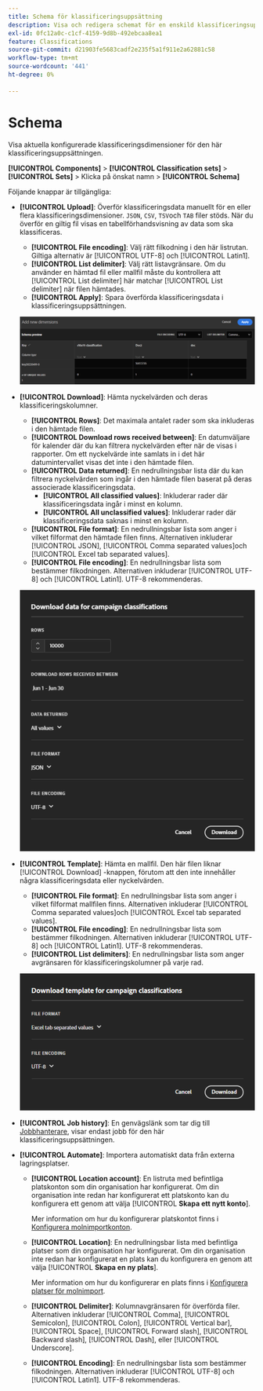 ```yaml
---
title: Schema för klassificeringsuppsättning
description: Visa och redigera schemat för en enskild klassificeringsuppsättning.
exl-id: 0fc12a0c-c1cf-4159-9d8b-492ebcaa8ea1
feature: Classifications
source-git-commit: d21903fe5683cadf2e235f5a1f911e2a62881c58
workflow-type: tm+mt
source-wordcount: '441'
ht-degree: 0%

---
```


# Schema

Visa aktuella konfigurerade klassificeringsdimensioner för den här klassificeringsuppsättningen.

**[!UICONTROL Components]** > **[!UICONTROL Classification sets]** > **[!UICONTROL Sets]** > Klicka på önskat namn > **[!UICONTROL Schema]**

Följande knappar är tillgängliga:

<!--* **[!UICONTROL Add]**: Adds an empty row so that you can add a classification dimension to the schema.-->
* **[!UICONTROL Upload]**: Överför klassificeringsdata manuellt för en eller flera klassificeringsdimensioner. `JSON`, `CSV`, `TSV`och `TAB` filer stöds. När du överför en giltig fil visas en tabellförhandsvisning av data som ska klassificeras.
   * **[!UICONTROL File encoding]**: Välj rätt filkodning i den här listrutan. Giltiga alternativ är [!UICONTROL UTF-8] och [!UICONTROL Latin1].
   * **[!UICONTROL List delimiter]**: Välj rätt listavgränsare. Om du använder en hämtad fil eller mallfil måste du kontrollera att [!UICONTROL List delimiter] här matchar [!UICONTROL List delimiter] när filen hämtades.
   * **[!UICONTROL Apply]**: Spara överförda klassificeringsdata i klassificeringsuppsättningen.

  ![Överföring av klassificeringsuppsättning](../../assets/classification-set-upload.png)

* **[!UICONTROL Download]**: Hämta nyckelvärden och deras klassificeringskolumner.
   * **[!UICONTROL Rows]**: Det maximala antalet rader som ska inkluderas i den hämtade filen.
   * **[!UICONTROL Download rows received between]**: En datumväljare för kalender där du kan filtrera nyckelvärden efter när de visas i rapporter. Om ett nyckelvärde inte samlats in i det här datumintervallet visas det inte i den hämtade filen.
   * **[!UICONTROL Data returned]**: En nedrullningsbar lista där du kan filtrera nyckelvärden som ingår i den hämtade filen baserat på deras associerade klassificeringsdata.
      * **[!UICONTROL All classified values]**: Inkluderar rader där klassificeringsdata ingår i minst en kolumn.
      * **[!UICONTROL All unclassified values]**: Inkluderar rader där klassificeringsdata saknas i minst en kolumn.
   * **[!UICONTROL File format]**: En nedrullningsbar lista som anger i vilket filformat den hämtade filen finns. Alternativen inkluderar [!UICONTROL JSON], [!UICONTROL Comma separated values]och [!UICONTROL Excel tab separated values].
   * **[!UICONTROL File encoding]**: En nedrullningsbar lista som bestämmer filkodningen. Alternativen inkluderar [!UICONTROL UTF-8] och [!UICONTROL Latin1]. UTF-8 rekommenderas.

  ![Hämtning av klassificeringsuppsättning](../../assets/classification-set-download.png)

* **[!UICONTROL Template]**: Hämta en mallfil. Den här filen liknar [!UICONTROL Download] -knappen, förutom att den inte innehåller några klassificeringsdata eller nyckelvärden.
   * **[!UICONTROL File format]**: En nedrullningsbar lista som anger i vilket filformat mallfilen finns. Alternativen inkluderar [!UICONTROL Comma separated values]och [!UICONTROL Excel tab separated values].
   * **[!UICONTROL File encoding]**: En nedrullningsbar lista som bestämmer filkodningen. Alternativen inkluderar [!UICONTROL UTF-8] och [!UICONTROL Latin1]. UTF-8 rekommenderas.
   * **[!UICONTROL List delimiters]**: En nedrullningsbar lista som anger avgränsaren för klassificeringskolumner på varje rad.

  ![Mallen Klassificeringsuppsättning](../../assets/classification-set-template.png)

* **[!UICONTROL Job history]**: En genvägslänk som tar dig till [Jobbhanterare](../job-manager.md), visar endast jobb för den här klassificeringsuppsättningen.
* **[!UICONTROL Automate]**: Importera automatiskt data från externa lagringsplatser.
   * **[!UICONTROL Location account]**: En listruta med befintliga platskonton som din organisation har konfigurerat. Om din organisation inte redan har konfigurerat ett platskonto kan du konfigurera ett genom att välja [!UICONTROL **Skapa ett nytt konto**].

     Mer information om hur du konfigurerar platskontot finns i [Konfigurera molnimportkonton](/help/components/locations/configure-import-accounts.md).

   * **[!UICONTROL Location]**: En nedrullningsbar lista med befintliga platser som din organisation har konfigurerat. Om din organisation inte redan har konfigurerat en plats kan du konfigurera en genom att välja [!UICONTROL **Skapa en ny plats**].

     Mer information om hur du konfigurerar en plats finns i [Konfigurera platser för molnimport](/help/components/locations/configure-import-locations.md).

   * **[!UICONTROL Delimiter]**: Kolumnavgränsaren för överförda filer. Alternativen inkluderar [!UICONTROL Comma], [!UICONTROL Semicolon], [!UICONTROL Colon], [!UICONTROL Vertical bar], [!UICONTROL Space], [!UICONTROL Forward slash], [!UICONTROL Backward slash], [!UICONTROL Dash], eller [!UICONTROL Underscore].

   * **[!UICONTROL Encoding]**: En nedrullningsbar lista som bestämmer filkodningen. Alternativen inkluderar [!UICONTROL UTF-8] och [!UICONTROL Latin1]. UTF-8 rekommenderas.
